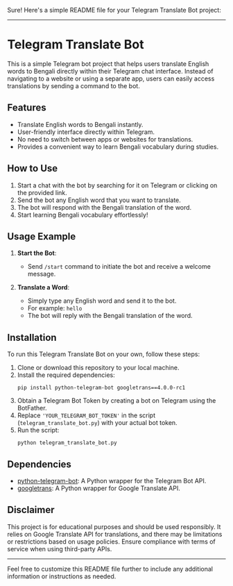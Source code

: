 Sure! Here's a simple README file for your Telegram Translate Bot project:

---

# Telegram Translate Bot

This is a simple Telegram bot project that helps users translate English words to Bengali directly within their Telegram chat interface. Instead of navigating to a website or using a separate app, users can easily access translations by sending a command to the bot.

## Features

- Translate English words to Bengali instantly.
- User-friendly interface directly within Telegram.
- No need to switch between apps or websites for translations.
- Provides a convenient way to learn Bengali vocabulary during studies.

## How to Use

1. Start a chat with the bot by searching for it on Telegram or clicking on the provided link.
2. Send the bot any English word that you want to translate.
3. The bot will respond with the Bengali translation of the word.
4. Start learning Bengali vocabulary effortlessly!

## Usage Example

1. **Start the Bot**: 
   - Send `/start` command to initiate the bot and receive a welcome message.

2. **Translate a Word**: 
   - Simply type any English word and send it to the bot.
   - For example: `hello`
   - The bot will reply with the Bengali translation of the word.

## Installation

To run this Telegram Translate Bot on your own, follow these steps:

1. Clone or download this repository to your local machine.
2. Install the required dependencies:
   ```
   pip install python-telegram-bot googletrans==4.0.0-rc1
   ```
3. Obtain a Telegram Bot Token by creating a bot on Telegram using the BotFather.
4. Replace `'YOUR_TELEGRAM_BOT_TOKEN'` in the script (`telegram_translate_bot.py`) with your actual bot token.
5. Run the script:
   ```
   python telegram_translate_bot.py
   ```

## Dependencies

- [python-telegram-bot](https://github.com/python-telegram-bot/python-telegram-bot): A Python wrapper for the Telegram Bot API.
- [googletrans](https://pypi.org/project/googletrans/): A Python wrapper for Google Translate API.

## Disclaimer

This project is for educational purposes and should be used responsibly. It relies on Google Translate API for translations, and there may be limitations or restrictions based on usage policies. Ensure compliance with terms of service when using third-party APIs.

---

Feel free to customize this README file further to include any additional information or instructions as needed.
